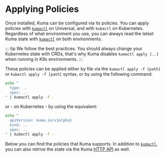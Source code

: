 # Applying Policies

Once installed, Kuma can be configured via its policies. You can apply policies with [`kumactl`](/docs/0.3.0/documentation/kumactl) on Universal, and with `kubectl` on Kubernetes. Regardless of what environment you use, you can always read the latest Kuma state with [`kumactl`](/docs/0.3.0/documentation/kumactl) on both environments.

::: tip
We follow the best practices. You should always change your Kubernetes state with CRDs, that's why Kuma disables `kumactl apply [..]` when running in K8s environments.
:::

These policies can be applied either by file via the `kumactl apply -f [path]` or `kubectl apply -f [path]` syntax, or by using the following command:

```sh
echo "
  type: ..
  spec: ..
" | kumactl apply -f -
```

or - on Kubernetes - by using the equivalent:

```sh
echo "
  apiVersion: kuma.io/v1alpha1
  kind: ..
  spec: ..
" | kubectl apply -f -
```

Below you can find the policies that Kuma supports. In addition to [`kumactl`](/docs/0.3.0/documentation/kumactl), you can also retrive the state via the Kuma [HTTP API](/docs/0.3.0/documentation/#http-api) as well.